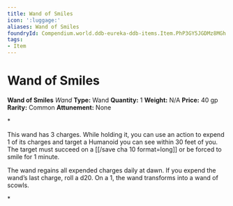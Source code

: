 ```yaml
---
title: Wand of Smiles
icon: ':luggage:'
aliases: Wand of Smiles
foundryId: Compendium.world.ddb-eureka-ddb-items.Item.PhP3GY5JGDMz8MGh
tags:
- Item
---
```


# Wand of Smiles

**Wand of Smiles**
_Wand_
**Type:** Wand
**Quantity:** 1
**Weight:** N/A
**Price:** 40 gp
**Rarity:** Common
**Attunement:** None

*<p>This wand has 3 charges. While holding it, you can use an action to expend 1 of its charges and target a Humanoid you can see within 30 feet of you. The target must succeed on a [[/save cha 10 format=long]] or be forced to smile for 1 minute.

The wand regains all expended charges daily at dawn. If you expend the wand’s last charge, roll a d20. On a 1, the wand transforms into a wand of scowls.</p>*